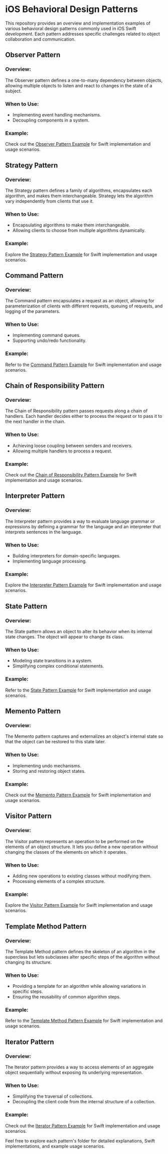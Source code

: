 # iOS Behavioral Design Patterns

This repository provides an overview and implementation examples of various behavioral design patterns commonly used in iOS Swift development. Each pattern addresses specific challenges related to object collaboration and communication.

## Observer Pattern

### Overview:
The Observer pattern defines a one-to-many dependency between objects, allowing multiple objects to listen and react to changes in the state of a subject.

### When to Use:
- Implementing event handling mechanisms.
- Decoupling components in a system.

### Example:
Check out the [Observer Pattern Example](./01-Observer/README.md) for Swift implementation and usage scenarios.

## Strategy Pattern

### Overview:
The Strategy pattern defines a family of algorithms, encapsulates each algorithm, and makes them interchangeable. Strategy lets the algorithm vary independently from clients that use it.

### When to Use:
- Encapsulating algorithms to make them interchangeable.
- Allowing clients to choose from multiple algorithms dynamically.

### Example:
Explore the [Strategy Pattern Example](./02-Strategy/README.md) for Swift implementation and usage scenarios.

## Command Pattern

### Overview:
The Command pattern encapsulates a request as an object, allowing for parameterization of clients with different requests, queuing of requests, and logging of the parameters.

### When to Use:
- Implementing command queues.
- Supporting undo/redo functionality.

### Example:
Refer to the [Command Pattern Example](./03-Command/README.md) for Swift implementation and usage scenarios.

## Chain of Responsibility Pattern

### Overview:
The Chain of Responsibility pattern passes requests along a chain of handlers. Each handler decides either to process the request or to pass it to the next handler in the chain.

### When to Use:
- Achieving loose coupling between senders and receivers.
- Allowing multiple handlers to process a request.

### Example:
Check out the [Chain of Responsibility Pattern Example](./04-ChainOfResponsibility/README.md) for Swift implementation and usage scenarios.

## Interpreter Pattern

### Overview:
The Interpreter pattern provides a way to evaluate language grammar or expressions by defining a grammar for the language and an interpreter that interprets sentences in the language.

### When to Use:
- Building interpreters for domain-specific languages.
- Implementing language processing.

### Example:
Explore the [Interpreter Pattern Example](./05-Interpreter/README.md) for Swift implementation and usage scenarios.

## State Pattern

### Overview:
The State pattern allows an object to alter its behavior when its internal state changes. The object will appear to change its class.

### When to Use:
- Modeling state transitions in a system.
- Simplifying complex conditional statements.

### Example:
Refer to the [State Pattern Example](./06-State/README.md) for Swift implementation and usage scenarios.

## Memento Pattern

### Overview:
The Memento pattern captures and externalizes an object's internal state so that the object can be restored to this state later.

### When to Use:
- Implementing undo mechanisms.
- Storing and restoring object states.

### Example:
Check out the [Memento Pattern Example](./07-Memento/README.md) for Swift implementation and usage scenarios.

## Visitor Pattern

### Overview:
The Visitor pattern represents an operation to be performed on the elements of an object structure. It lets you define a new operation without changing the classes of the elements on which it operates.

### When to Use:
- Adding new operations to existing classes without modifying them.
- Processing elements of a complex structure.

### Example:
Explore the [Visitor Pattern Example](./08-Visitor/README.md) for Swift implementation and usage scenarios.

## Template Method Pattern

### Overview:
The Template Method pattern defines the skeleton of an algorithm in the superclass but lets subclasses alter specific steps of the algorithm without changing its structure.

### When to Use:
- Providing a template for an algorithm while allowing variations in specific steps.
- Ensuring the reusability of common algorithm steps.

### Example:
Refer to the [Template Method Pattern Example](./09-TemplateMethod/README.md) for Swift implementation and usage scenarios.

## Iterator Pattern

### Overview:
The Iterator pattern provides a way to access elements of an aggregate object sequentially without exposing its underlying representation.

### When to Use:
- Simplifying the traversal of collections.
- Decoupling the client code from the internal structure of a collection.

### Example:
Check out the [Iterator Pattern Example](./10-Iterator/README.md) for Swift implementation and usage scenarios.

Feel free to explore each pattern's folder for detailed explanations, Swift implementations, and example usage scenarios.
